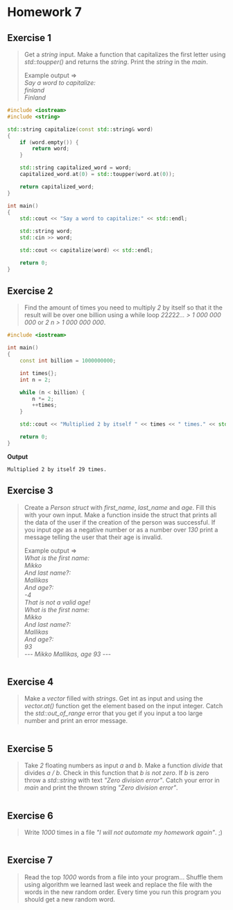 # Homework 7

## Exercise 1

> Get a *string* input. Make a function that capitalizes the first letter using *std::toupper()* and returns the *string*. Print the *string* in the *main*.
>
> Example output =>  
> *Say a word to capitalize:*  
> *finland*  
> *Finland*  

```cpp
#include <iostream>
#include <string>

std::string capitalize(const std::string& word)
{
    if (word.empty()) {
        return word;
    }

    std::string capitalized_word = word;
    capitalized_word.at(0) = std::toupper(word.at(0));

    return capitalized_word;
}

int main()
{
    std::cout << "Say a word to capitalize:" << std::endl;

    std::string word;
    std::cin >> word;

    std::cout << capitalize(word) << std::endl;

    return 0;
}
```

## Exercise 2

> Find the amount of times you need to multiply *2* by itself so that it the result will be over one billion using a while loop *2*2*2*2*2... > 1 000 000 000* or *2 n > 1 000 000 000*.

```cpp
#include <iostream>

int main()
{   
    const int billion = 1000000000;

    int times{};
    int n = 2;

    while (n < billion) {
        n *= 2;
        ++times;
    }

    std::cout << "Multiplied 2 by itself " << times << " times." << std::endl;

    return 0;
}
```

**Output**

```
Multiplied 2 by itself 29 times.
```

## Exercise 3

> Create a *Person struct* with *first_name*, *last_name* and *age*. Fill this with your own input. Make a function inside the struct that prints all the data of the user if the creation of the person was successful. If you input *age* as a negative number or as a number over *130* print a message telling the user that their age is invalid.
>
> Example output =>  
> *What is the first name:*  
> *Mikko*  
> *And last name?:*  
> *Mallikas*  
> *And age?:*  
> *-4*  
> *That is not a valid age!*  
> *What is the first name:*  
> *Mikko*  
> *And last name?:*  
> *Mallikas*  
> *And age?:*  
> *93*  
> *--- Mikko Mallikas, age 93 ---*

```cpp
```

## Exercise 4

> Make a *vector* filled with *strings*. Get int as input and using the *vector.at()* function get the element based on the input integer. Catch the *std::out_of_range* error that you get if you input a too large number and print an error message.

```cpp
```

## Exercise 5

> Take *2* floating numbers as input *a* and *b*. Make a function *divide* that divides *a / b*. Check in this function that *b is not zero*. If *b* is zero throw a *std::string* with text *"Zero division error"*. Catch your error in *main* and print the thrown string *"Zero division error"*.

```cpp
```

## Exercise 6

> Write *1000* times in a file *"I will not automate my homework again"*. ;)

```cpp
```

## Exercise 7

> Read the top *1000* words from a file into your program... Shuffle them using algorithm we learned last week and replace the file with the words in the new random order. Every time you run this program you should get a new random word.

```cpp
```

